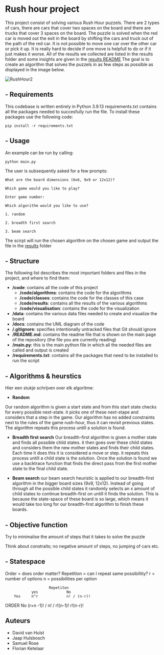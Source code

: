 # Rush hour project

This project consist of solving various Rush Hour puzzels. There are 2 types of cars, there are cars that cover two spaces on the board and there are trucks that cover 3 spaces on the board. The puzzle is solved when the red car is moved out the exit in the board by shifting the cars and truck out of the path of the red car. It is not possible to move one car over the other car or pick it up. It is really hard to decide if one move is helpfull to do or if it just makes it worse. All of the results we collected are listed in the results folder and some insights are given in the [results README](https://github.com/jaaphuls/TrafficControlBoys/blob/main/code/results/README.md) The goal is to create an algorithm that solves the puzzels in as few steps as possible as displayed in the image below.

![RushHour2](https://user-images.githubusercontent.com/98396172/211304990-5ac416e4-6c5f-41ac-90bc-79ca68478e87.jpeg)


## - Requirements

This codebase is written entirely in Python 3.9.13
requirements.txt contains all the packages needed to succesfully run the file. 
To install these packages use the following code: 

``` pip install -r requirements.txt ```


## - Usage

An example can be run by calling:

``` python main.py ```

The user is subsequently asked for a few prompts: 

``` 
What are the board dimensions (6x6, 9x9 or 12x12)?
```

``` 
Which game would you like to play?

Enter game number:
```

``` 
Which algorithm would you like to use? 

1. random

2. breadth first search

3. beam search 
```

The scirpt will run the chosen algorithm on the chosen game and output the file in the [results](https://github.com/jaaphuls/TrafficControlBoys/tree/main/code/results) folder


## - Structure

The following list describes the most important folders and files in the project, and where to find them:

- **/code**: contains all the code of this project
  - **/code/algorithms**: contains the code for the algorithms
  - **/code/classes**: contains the code for the classes of this case
  - **/code/results**: contains all the results of the various algorithms
  - **/code/visualisation**: contains the code for the visualization
- **/data**: contains the various data files needed to create and visualize the board
- **/docs**: contains the UML diagram of the code
- **/.gitignore**: specifies intentionally untracked files that Git should ignore
- **/README.md**: contains the readme file that is shown on the main page of the repository (the file you are currently reading)
- **/main.py**: this is the main python file in which all the needed files are called and output is created
- **/requirements.txt**: contains all the packages that need to be installed to run the script

## - Algorithms & heurstics

Hier een stukje schrijven over elk algoritme: 

- **Random**

Our random algorithm is given a start state and from this start state checks for every possible next-state. it picks one of these next-stape and considers that a step in the game. Our algorithm has no added constraints next to the rules of the game rush-hour, thus it can revisit previous states. The algorithm repeats this process untill a solution is found.

- **Breadth first search**
Our breadth-first algorithm is given a mother state and finds all possible child states. it then goes over these child states and considers them the new mother states and finds their child states. Each time it does this it is considered a move or step. it repeats this process untill a child state is the solution. Once the solution is found we use a backtrace function that finds the direct pass from the first mother state to the final child state.

- **Beam search**
our beam search heuristic is applied to our breadth-first algorithm in the bigger board sizes (9x9, 12x12). Instead of going through all the possible child states it randomly selects an x amount of child states to continue breadth-first on untill it finds the solution. This is because the state-space of these board is so large, which means it would take too long for our breadth-first algorithm to finish these boards.


## - Objective function

Try to minimalise the amount of steps that it takes to solve the puzzle

Think about constraits; no negative amount of steps, no jumping of cars etc. 

## - Statespace

Order = does order matter?
Repetition = can I repeat same possibilitiy?
r = number of options
n = possibilities per option

                        Repetiton
                yes             No
        Yes     n^r             n! / (n-r)!
ORDER 
        No      (r+n -1)! /     n! /
                r!(n-1)!        r!(n-r)!
                

## Auteurs
- David van Hulst
- Jaap Hulsbosch
- Samuel Rose
- Florian Ketelaar
